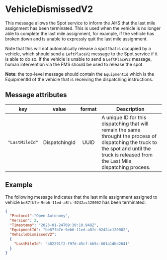 # VehicleDismissedV2
This message allows the Spot service to inform the AHS that the last mile assignment has been terminated. This is used when the vehicle is no longer able to complete the last mile assignment, for example, if the vehicle has broken down and is unable to expressly quit the last mile assignment.

Note that this will not automatically release a spot that is occupied by a vehicle, which should send a `LeftPlaceV2` message to the Spot service if it is able to do so. If the vehicle is unable to send a `LeftPlaceV2` message, human intervention via the FMS should be used to release the spot.

**Note**: the top-level message should contain the `EquipmentId` which is the EquipmentId of the vehicle that is receiving the dispatching instructions.

## Message attributes
|key |value |format | Description|
|---|:---:|:---:|---|
|`"LastMileId"`| DispatchingId | UUID| A unique ID for this dispatching that will remain the same throught the process of dispatching the truck to the spot and until the truck is released from the Last Mile dispatching process.|

## Example

The following message indicates that the last mile assignment assigned to vehicle `be87fb7e-9eb6-11ed-a8fc-0242ac120002` has been terminated:

```JSON
{
  "Protocol":"Open-Autonomy",
  "Version": 2,
  "Timestamp": "2023-01-24T09:30:10.948Z",
  "EquipmentId": "be87fb7e-9eb6-11ed-a8fc-0242ac120002",
  "VehicleDismissedV2":
  {
    "LastMileId": "a82291f2-f97d-45cf-bb5c-601a1dbd2641"
  }
}
```
